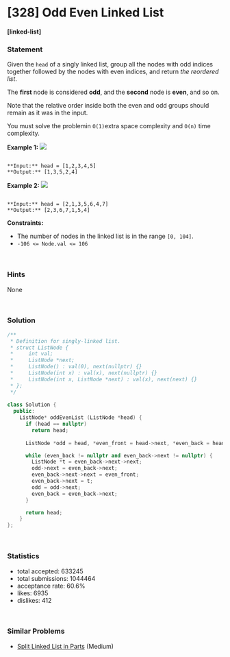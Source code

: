 # [328] Odd Even Linked List

**[linked-list]**

### Statement

Given the `head` of a singly linked list, group all the nodes with odd indices together followed by the nodes with even indices, and return *the reordered list*.

The **first** node is considered **odd**, and the **second** node is **even**, and so on.

Note that the relative order inside both the even and odd groups should remain as it was in the input.

You must solve the problemin `O(1)`extra space complexity and `O(n)` time complexity.


**Example 1:**
![](https://assets.leetcode.com/uploads/2021/03/10/oddeven-linked-list.jpg)

```

**Input:** head = [1,2,3,4,5]
**Output:** [1,3,5,2,4]

```

**Example 2:**
![](https://assets.leetcode.com/uploads/2021/03/10/oddeven2-linked-list.jpg)

```

**Input:** head = [2,1,3,5,6,4,7]
**Output:** [2,3,6,7,1,5,4]

```

**Constraints:**
* The number of nodes in the linked list is in the range `[0, 104]`.
* `-106 <= Node.val <= 106`


<br>

### Hints

None

<br>

### Solution

```cpp
/**
 * Definition for singly-linked list.
 * struct ListNode {
 *     int val;
 *     ListNode *next;
 *     ListNode() : val(0), next(nullptr) {}
 *     ListNode(int x) : val(x), next(nullptr) {}
 *     ListNode(int x, ListNode *next) : val(x), next(next) {}
 * };
 */
 
class Solution {
  public:
    ListNode* oddEvenList (ListNode *head) {
      if (head == nullptr)
        return head;
      
      ListNode *odd = head, *even_front = head->next, *even_back = head->next;

      while (even_back != nullptr and even_back->next != nullptr) {
        ListNode *t = even_back->next->next;
        odd->next = even_back->next;
        even_back->next->next = even_front;
        even_back->next = t;
        odd = odd->next;
        even_back = even_back->next;
      }

      return head;
    }
};
```

<br>

### Statistics

- total accepted: 633245
- total submissions: 1044464
- acceptance rate: 60.6%
- likes: 6935
- dislikes: 412

<br>

### Similar Problems

- [Split Linked List in Parts](https://leetcode.com/problems/split-linked-list-in-parts) (Medium)
